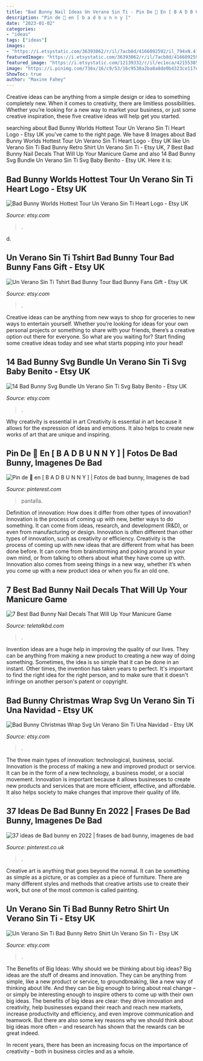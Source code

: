```yaml
---
title: "Bad Bunny Nail Ideas Un Verano Sin Ti - Pin De 🦁 En [ B A D B U N N Y ]"
description: "Pin de 🦁 en [ b a d b u n n y ]"
date: "2023-01-02"
categories:
- "ideas"
tags: ["ideas"]
images:
- "https://i.etsystatic.com/36393062/r/il/7acb8d/4166092592/il_794xN.4166092592_iec2.jpg"
featuredImage: "https://i.etsystatic.com/36393062/r/il/7acb8d/4166092592/il_794xN.4166092592_iec2.jpg"
featured_image: "https://i.etsystatic.com/12139332/r/il/ec1eca/4215538530/il_794xN.4215538530_a1om.jpg"
image: "https://i.pinimg.com/736x/16/c9/53/16c9538a2ba8a8de0b4323ce117e6fc4.jpg"
ShowToc: true
author: "Maxine Fahey"
---
```



Creative ideas can be anything from a simple design or idea to something completely new. When it comes to creativity, there are limitless possibilities. Whether you’re looking for a new way to market your business, or just some creative inspiration, these five creative ideas will help get you started.

	

		
searching about Bad Bunny Worlds Hottest Tour Un Verano Sin Ti Heart Logo - Etsy UK you've came to the right page. We have 8 Images about Bad Bunny Worlds Hottest Tour Un Verano Sin Ti Heart Logo - Etsy UK like Un Verano Sin Ti Bad Bunny Retro Shirt Un Verano Sin Ti - Etsy UK, 7 Best Bad Bunny Nail Decals That Will Up Your Manicure Game and also 14 Bad Bunny Svg Bundle Un Verano Sin Ti Svg Baby Benito - Etsy UK. Here it is:
		
    
## Bad Bunny Worlds Hottest Tour Un Verano Sin Ti Heart Logo - Etsy UK

<img loading=lazy src="https://i.etsystatic.com/12139332/r/il/ec1eca/4215538530/il_794xN.4215538530_a1om.jpg" onerror="this.onerror=null;this.src='https://tse1.mm.bing.net/th?id=OIP.BtfwNsBgUW_xb73iVKJguQHaHa&amp;pid=15.1';" alt="Bad Bunny Worlds Hottest Tour Un Verano Sin Ti Heart Logo - Etsy UK">

_Source: etsy.com_

>. 

	

d.

    
## Un Verano Sin Ti Tshirt Bad Bunny Tour Bad Bunny Fans Gift - Etsy UK

<img loading=lazy src="https://i.etsystatic.com/24621492/r/il/cccb59/4155699403/il_794xN.4155699403_fwuv.jpg" onerror="this.onerror=null;this.src='https://tse1.mm.bing.net/th?id=OIP.k-qJmACvPAo2sYZ_IUchVwHaFk&amp;pid=15.1';" alt="Un Verano Sin Ti Tshirt Bad Bunny Tour Bad Bunny Fans Gift - Etsy UK">

_Source: etsy.com_

>. 

	

Creative ideas can be anything from new ways to shop for groceries to new ways to entertain yourself. Whether you’re looking for ideas for your own personal projects or something to share with your friends, there’s a creative option out there for everyone. So what are you waiting for? Start finding some creative ideas today and see what starts popping into your head!

    
## 14 Bad Bunny Svg Bundle Un Verano Sin Ti Svg Baby Benito - Etsy UK

<img loading=lazy src="https://i.etsystatic.com/32155900/r/il/9e2d37/4171542676/il_794xN.4171542676_3s83.jpg" onerror="this.onerror=null;this.src='https://tse2.mm.bing.net/th?id=OIP.yHR7vISLz1xGuWN-IajrxAHaF7&amp;pid=15.1';" alt="14 Bad Bunny Svg Bundle Un Verano Sin Ti Svg Baby Benito - Etsy UK">

_Source: etsy.com_

>. 

	

Why creativity is essential in art
Creativity is essential in art because it allows for the expression of ideas and emotions. It also helps to create new works of art that are unique and inspiring.

    
## Pin De 🦁 En [ B A D B U N N Y ] | Fotos De Bad Bunny, Imagenes De Bad

<img loading=lazy src="https://i.pinimg.com/736x/16/c9/53/16c9538a2ba8a8de0b4323ce117e6fc4.jpg" onerror="this.onerror=null;this.src='https://tse1.mm.bing.net/th?id=OIP.ccOsd3mw6ldNi_FxCpDNSAHaJQ&amp;pid=15.1';" alt="Pin de 🦁 en [ B A D B U N N Y ] | Fotos de bad bunny, Imagenes de bad">

_Source: pinterest.com_

>pantalla. 

	

Definition of innovation: How does it differ from other types of innovation?
Innovation is the process of coming up with new, better ways to do something. It can come from ideas, research, and development (R&D), or even from manufacturing or design. Innovation is often different than other types of innovation, such as creativity or efficiency.
Creativity is the process of coming up with new ideas that are different from what has been done before. It can come from brainstorming and poking around in your own mind, or from talking to others about what they have come up with. Innovation also comes from seeing things in a new way, whether it’s when you come up with a new product idea or when you fix an old one.

    
## 7 Best Bad Bunny Nail Decals That Will Up Your Manicure Game

<img loading=lazy src="https://m.media-amazon.com/images/I/41ABPwoxpbL._SL500_.jpg" onerror="this.onerror=null;this.src='https://tse3.mm.bing.net/th?id=OIP.SPq2iJuucsSpbJCHncNFwwHaHa&amp;pid=15.1';" alt="7 Best Bad Bunny Nail Decals That Will Up Your Manicure Game">

_Source: teletalkbd.com_

>. 

	

Invention ideas are a huge help in improving the quality of our lives. They can be anything from making a new product to creating a new way of doing something. Sometimes, the idea is so simple that it can be done in an instant. Other times, the invention has taken years to perfect. It's important to find the right idea for the right person, and to make sure that it doesn't infringe on another person's patent or copyright.

    
## Bad Bunny Christmas Wrap Svg Un Verano Sin Ti Una Navidad - Etsy UK

<img loading=lazy src="https://i.etsystatic.com/35158504/r/il/b8a01f/4191034390/il_794xN.4191034390_o3z6.jpg" onerror="this.onerror=null;this.src='https://tse2.mm.bing.net/th?id=OIP.cgLF4S9KnRB2rt5hV4hkvAHaF4&amp;pid=15.1';" alt="Bad Bunny Christmas Wrap Svg Un Verano Sin Ti Una Navidad - Etsy UK">

_Source: etsy.com_

>. 

	

The three main types of innovation: technological, business, social.
Innovation is the process of making a new and improved product or service. It can be in the form of a new technology, a business model, or a social movement. Innovation is important because it allows businesses to create new products and services that are more efficient, effective, and affordable. It also helps society to make changes that improve their quality of life.

    
## 37 Ideas De Bad Bunny En 2022 | Frases De Bad Bunny, Imagenes De Bad

<img loading=lazy src="https://i.pinimg.com/236x/d8/83/83/d883830265c92121f4f7d030249eb37d.jpg" onerror="this.onerror=null;this.src='https://tse4.mm.bing.net/th?id=OIP.-6BdZzivgs5pufsu6Wq-7gDrCa&amp;pid=15.1';" alt="37 ideas de Bad bunny en 2022 | frases de bad bunny, imagenes de bad">

_Source: pinterest.co.uk_

>. 

	

Creative art is anything that goes beyond the normal. It can be something as simple as a picture, or as complex as a piece of furniture. There are many different styles and methods that creative artists use to create their work, but one of the most common is called painting.

    
## Un Verano Sin Ti Bad Bunny Retro Shirt Un Verano Sin Ti - Etsy UK

<img loading=lazy src="https://i.etsystatic.com/36393062/r/il/7acb8d/4166092592/il_794xN.4166092592_iec2.jpg" onerror="this.onerror=null;this.src='https://tse4.mm.bing.net/th?id=OIP.R8jTQyelvgiBdH1PxzPOTAHaIA&amp;pid=15.1';" alt="Un Verano Sin Ti Bad Bunny Retro Shirt Un Verano Sin Ti - Etsy UK">

_Source: etsy.com_

>. 

	

The Benefits of Big Ideas: Why should we be thinking about big ideas?
Big ideas are the stuff of dreams and innovation. They can be anything from simple, like a new product or service, to groundbreaking, like a new way of thinking about life. And they can be big enough to bring about real change – or simply be interesting enough to inspire others to come up with their own big ideas.
The benefits of big ideas are clear: they drive innovation and creativity, help businesses expand their reach and reach new markets, increase productivity and efficiency, and even improve communication and teamwork. But there are also some key reasons why we should think about big ideas more often – and research has shown that the rewards can be great indeed.

In recent years, there has been an increasing focus on the importance of creativity – both in business circles and as a whole.

